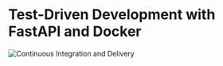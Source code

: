 # Test-Driven Development with FastAPI and Docker

![Continuous Integration and Delivery](https://github.com/hettlage/fastapi-tdd-docker/actions/workflows/main.yml/badge.svg?branch=main)
